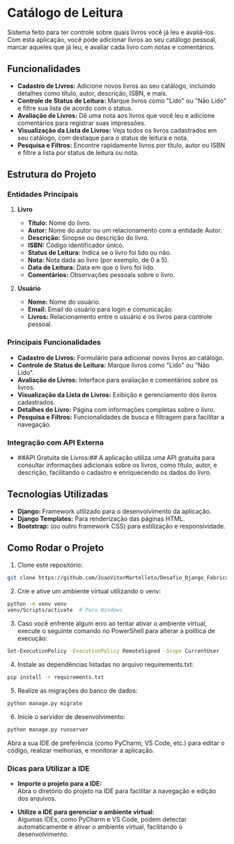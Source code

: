 # Catálogo de Leitura

Sistema feito para ter controle sobre quais livros você já leu e avaliá-los. Com esta aplicação, você pode adicionar livros ao seu catálogo pessoal, marcar aqueles que já leu, e avaliar cada livro com notas e comentários.

## Funcionalidades

- **Cadastro de Livros:** Adicione novos livros ao seu catálogo, incluindo detalhes como título, autor, descrição, ISBN, e mais.
- **Controle de Status de Leitura:** Marque livros como "Lido" ou "Não Lido" e filtre sua lista de acordo com o status.
- **Avaliação de Livros:** Dê uma nota aos livros que você leu e adicione comentários para registrar suas impressões.
- **Visualização da Lista de Livros:** Veja todos os livros cadastrados em seu catálogo, com destaque para o status de leitura e nota.
- **Pesquisa e Filtros:** Encontre rapidamente livros por título, autor ou ISBN e filtre a lista por status de leitura ou nota.
  
## Estrutura do Projeto

### Entidades Principais

1. **Livro**
   - **Título:** Nome do livro.
   - **Autor:** Nome do autor ou um relacionamento com a entidade Autor.
   - **Descrição:** Sinopse ou descrição do livro.
   - **ISBN:** Código identificador único.
   - **Status de Leitura:** Indica se o livro foi lido ou não.
   - **Nota:** Nota dada ao livro (por exemplo, de 0 a 5).
   - **Data de Leitura:** Data em que o livro foi lido.
   - **Comentários:** Observações pessoais sobre o livro.

2. **Usuário**
   - **Nome:** Nome do usuário.
   - **Email:** Email do usuário para login e comunicação.
   - **Livros:** Relacionamento entre o usuário e os livros para controle pessoal.

### Principais Funcionalidades

- **Cadastro de Livros:** Formulário para adicionar novos livros ao catálogo.
- **Controle de Status de Leitura:** Marque livros como "Lido" ou "Não Lido".
- **Avaliação de Livros:** Interface para avaliação e comentários sobre os livros.
- **Visualização da Lista de Livros:** Exibição e gerenciamento dos livros cadastrados.
- **Detalhes do Livro:** Página com informações completas sobre o livro.
- **Pesquisa e Filtros:** Funcionalidades de busca e filtragem para facilitar a navegação.
  
### Integração com API Externa
- ##API Gratuita de Livros:## A aplicação utiliza uma API gratuita para consultar informações adicionais sobre os livros, como título, autor, e descrição, facilitando o cadastro e enriquecendo os dados do livro.

## Tecnologias Utilizadas

- **Django:** Framework utilizado para o desenvolvimento da aplicação.
- **Django Templates:** Para renderização das páginas HTML.
- **Bootstrap:** (ou outro framework CSS) para estilização e responsividade.

## Como Rodar o Projeto

1. Clone este repositório:
```sh
git clone https://github.com/JoaoVitorMartelleto/Desafio_Django_Fabrica_24.2
```
   
2. Crie e ative um ambiente virtual utilizando o venv:

```sh
python -m venv venv
venv/Scripts/activate  # Para Windows
```

3. Caso você enfrente algum erro ao tentar ativar o ambiente virtual, execute o seguinte comando no PowerShell para alterar a política de execução:
```sh
Set-ExecutionPolicy -ExecutionPolicy RemoteSigned -Scope CurrentUser
```
4. Instale as dependências listadas no arquivo requirements.txt:
```sh
pip install -r requirements.txt
```
5. Realize as migrações do banco de dados:
```sh
python manage.py migrate
```
6. Inicie o servidor de desenvolvimento:
```sh
python manage.py runserver
```
Abra a sua IDE de preferência (como PyCharm, VS Code, etc.) para editar o código, realizar melhorias, e monitorar a aplicação.

### Dicas para Utilizar a IDE

- **Importe o projeto para a IDE:**  
  Abra o diretório do projeto na IDE para facilitar a navegação e edição dos arquivos.

- **Utilize a IDE para gerenciar o ambiente virtual:**  
  Algumas IDEs, como PyCharm e VS Code, podem detectar automaticamente e ativar o ambiente virtual, facilitando o desenvolvimento.
